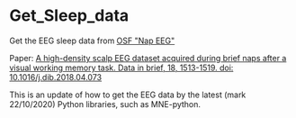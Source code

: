 # Get_Sleep_data
Get the EEG sleep data from [OSF "Nap EEG"](https://osf.io/chav7/)

Paper: [ A high-density scalp EEG dataset acquired during brief naps after a visual working memory task. Data in brief, 18, 1513-1519. doi: 10.1016/j.dib.2018.04.073](https://www.ncbi.nlm.nih.gov/pubmed/29904654)

This is an update of how to get the EEG data by the latest (mark 22/10/2020) Python libraries, such as MNE-python.
